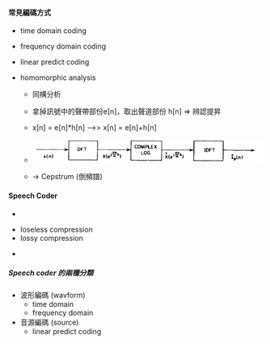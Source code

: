 #### 常見編碼方式

* time domain coding
* frequency domain coding
* linear predict coding
* homomorphic analysis

  * 同構分析
  * 拿掉訊號中的聲帶部份e\[n\]，取出聲道部份 h\[n\] =&gt; 辨認提昇

  * x\[n\] = e\[n\]\*h\[n\] --&gt;&gt; x\[n\] = e\[n\]+h\[n\]

  * ![](/assets/homomorphic-analysis.png)

  * -&gt; Cepstrum \(倒頻譜\)



#### Speech Coder

-

* loseless compression
* lossy compression

-

##### Speech coder 的兩種分類

* 波形編碼 \(wavform\)
  * time domain
  * frequency domain
* 音源編碼 \(source\)
  * linear predict coding



